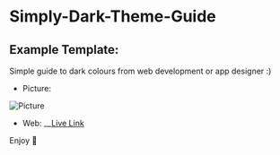 # Simply-Dark-Theme-Guide

## Example Template:
Simple guide to dark colours from web development or app designer :)

- Picture:

![Picture](https://cdn.discordapp.com/attachments/1052317488412643338/1055649150986883132/image.png)

- Web:
 __[Live Link](https://cristiancastt.github.io/Simply-Dark-Theme-Guide/)

Enjoy :metal:
